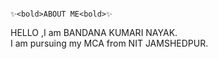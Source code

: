                                                                                             ✨<bold>ABOUT ME<bold>✨
HELLO ,I am BANDANA KUMARI NAYAK.
</BR>
I am pursuing my MCA from NIT JAMSHEDPUR.
